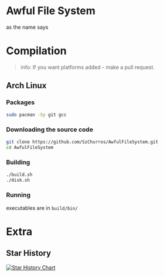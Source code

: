 # Awful File System
as the name says

# Compilation

> info: If you want platforms added - make a pull request.

## Arch Linux

### Packages

```bash
sudo pacman -Sy git gcc
```

### Downloading the source code

```bash
git clone https://github.com/SzChurros/AwfulFileSystem.git
cd AwfulFileSystem
```

### Building

```bash
./build.sh
./disk.sh
```

### Running
 
executables are in `build/bin/`

# Extra

## Star History


<a href="https://www.star-history.com/#SzChurros/AwfulFileSystem&Date">
 <picture>
   <source media="(prefers-color-scheme: dark)" srcset="https://api.star-history.com/svg?repos=SzChurros/AwfulFileSystem&type=Date&theme=dark" />
   <source media="(prefers-color-scheme: light)" srcset="https://api.star-history.com/svg?repos=SzChurros/AwfulFileSystem&type=Date" />
   <img alt="Star History Chart" src="https://api.star-history.com/svg?repos=SzChurros/AwfulFileSystem&type=Date" />
 </picture>
</a>
